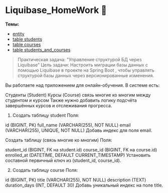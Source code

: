# Liquibase_HomeWork :green_book:
**Темы:**
- [entity](https://github.com/AbdulatipA/Liquibase_HomeWork/tree/master/src/main/java/org/example/liquibase_homework/entity)
- [table students](https://github.com/AbdulatipA/Liquibase_HomeWork/blob/master/src/main/resources/db/changelog/changes/001-create-student-table.yaml)
- [table courses](https://github.com/AbdulatipA/Liquibase_HomeWork/blob/master/src/main/resources/db/changelog/changes/002-create-course-table.yaml)
- [table students_and_courses](https://github.com/AbdulatipA/Liquibase_HomeWork/blob/master/src/main/resources/db/changelog/changes/003-create-student-and-course-table.yaml)




> Практическая задача: "Управление структурой БД через Liquibase"
> Цель задачи:
> Настроить миграции базы данных с помощью Liquibase в проекте на Spring Boot , чтобы управлять структурой базы данных через версионированные изменения.

Вы работаете над приложением для онлайн-обучения. В системе есть:

Студенты (Student)
Курсы (Course)
 связь многие ко многим между студентом и курсом
Также нужно добавить логику подсчёта завершённых курсов и отслеживания прогресса.

1. Создать таблицу student
Поля:

id (BIGINT, PK)
full_name (VARCHAR(255), NOT NULL)
email (VARCHAR(255), UNIQUE, NOT NULL)
Добавь индекс для поля email. 


 Создать таблицу  (связь многие ко многим)
Поля:

student_id (BIGINT, FK на student.id)
course_id (BIGINT, FK на course.id)
enrolled_at (DATETIME, DEFAULT CURRENT_TIMESTAMP)
Установить составной первичный ключ из (student_id, course_id). 

2. Создать таблицу course
Поля:

id (BIGINT, PK)
title (VARCHAR(255), NOT NULL)
description (TEXT)
duration_days (INT, DEFAULT 30)
Добавь уникальный индекс на поле title.

